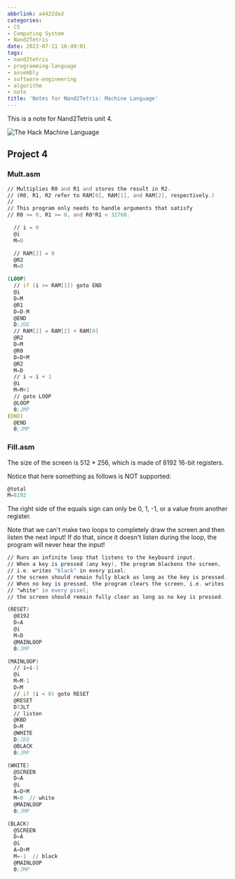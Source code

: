 ```yaml
---
abbrlink: a4422da3
categories:
- CS
- Computing System
- Nand2Tetris
date: 2023-07-11 16:49:01
tags:
- nand2tetris
- programming-language
- assembly
- software-engineering
- algorithm
- note
title: 'Notes for Nand2Tetris: Machine Language'
---
```


This is a note for Nand2Tetris unit 4.

<!--more-->

![The Hack Machine Language](https://img.blocklune.cc/blog-imgs/cs/computing%20system/nand2tetris/notes-for-nand2tetris-machine-language/1.png)

## Project 4

### Mult.asm

```asm
// Multiplies R0 and R1 and stores the result in R2.
// (R0, R1, R2 refer to RAM[0], RAM[1], and RAM[2], respectively.)
//
// This program only needs to handle arguments that satisfy
// R0 >= 0, R1 >= 0, and R0*R1 < 32768.

  // i = 0
  @i
  M=0

  // RAM[2] = 0
  @R2
  M=0

(LOOP)
  // if (i >= RAM[1]) goto END
  @i
  D=M
  @R1
  D=D-M
  @END
  D;JGE
  // RAM[2] = RAM[2] + RAM[0]
  @R2
  D=M
  @R0
  D=D+M
  @R2
  M=D
  // i = i + 1
  @i
  M=M+1
  // goto LOOP
  @LOOP
  0;JMP
(END)
  @END
  0;JMP
```

### Fill.asm

The size of the screen is 512 \* 256, which is made of 8192 16-bit registers.

Notice that here something as follows is NOT supported:

```asm
@total
M=8192
```

The right side of the equals sign can only be 0, 1, -1, or a value from another register.

Note that we can't make two loops to completely draw the screen and then listen the next input! If do that, since it doesn't listen during the loop, the program will never hear the input!

```asm
// Runs an infinite loop that listens to the keyboard input.
// When a key is pressed (any key), the program blackens the screen,
// i.e. writes "black" in every pixel;
// the screen should remain fully black as long as the key is pressed.
// When no key is pressed, the program clears the screen, i.e. writes
// "white" in every pixel;
// the screen should remain fully clear as long as no key is pressed.

(RESET)
  @8192
  D=A
  @i
  M=D
  @MAINLOOP
  0;JMP

(MAINLOOP)
  // i=i-1
  @i
  M=M-1
  D=M
  // if (i < 0) goto RESET
  @RESET
  D?JLT
  // listen
  @KBD
  D=M
  @WHITE
  D;JEQ
  @BLACK
  0;JMP

(WHITE)
  @SCREEN
  D=A
  @i
  A=D+M
  M=0  // white
  @MAINLOOP
  0;JMP

(BLACK)
  @SCREEN
  D=A
  @i
  A=D+M
  M=-1  // black
  @MAINLOOP
  0;JMP
```